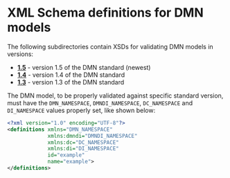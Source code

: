 # XML Schema definitions for DMN models

The following subdirectories contain XSDs for validating DMN models in versions:

- [**1.5**](./1.5) - version 1.5 of the DMN standard (newest)
- [**1.4**](./1.4) - version 1.4 of the DMN standard
- [**1.3**](./1.3) - version 1.3 of the DMN standard 

The DMN model, to be properly validated against specific standard version,
must have the `DMN_NAMESPACE`, `DMNDI_NAMESPACE`, `DC_NAMESPACE` and `DI_NAMESPACE`
values properly set, like shown below:  

```xml
<?xml version="1.0" encoding="UTF-8"?>
<definitions xmlns="DMN_NAMESPACE"
             xmlns:dmndi="DMNDI_NAMESPACE"
             xmlns:dc="DC_NAMESPACE"
             xmlns:di="DI_NAMESPACE"
             id="example"
             name="example">
</definitions>
```
